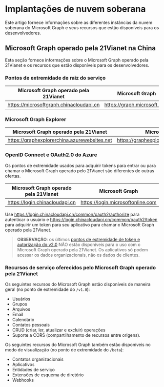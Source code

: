 # <a name="sovereign-cloud-deployments"></a>Implantações de nuvem soberana


Este artigo fornece informações sobre as diferentes instâncias da nuvem soberana do Microsoft Graph e seus recursos que estão disponíveis para os desenvolvedores. 


## <a name="microsoft-graph-operated-by-21vianet-in-china"></a>Microsoft Graph operado pela 21Vianet na China

Esta seção fornece informações sobre o Microsoft Graph operado pela 21Vianet e os recursos que estão disponíveis para os desenvolvedores.

### <a name="service-root-endpoints"></a>Pontos de extremidade de raiz do serviço
| Microsoft Graph operado pela 21Vianet | Microsoft Graph|
|---------------------------|----------------|
| https://microsoftgraph.chinacloudapi.cn | https://graph.microsoft.com|

### <a name="microsoft-graph-explorer"></a>Microsoft Graph Explorer
| Microsoft Graph operado pela 21Vianet | Microsoft Graph|
|---------------------------|----------------|
|https://graphexplorerchina.azurewebsites.net| https://graphexplorer2.azurewebsites.net|

### <a name="azure-openid-connect-and-oauth2.0"></a>OpenID Connect e OAuth2.0 do Azure
Os pontos de extremidade usados para adquirir tokens para entrar ou para chamar o Microsoft Graph operado pelo 21Vianet são diferentes de outras ofertas. 

| Microsoft Graph operado pela 21Vianet | Microsoft Graph|
|---------------------------|----------------|
| https://login.chinacloudapi.cn | https://login.microsoftonline.com|
 
Use https://login.chinacloudapi.cn/common/oauth2/authorize para autenticar o usuário e https://login.chinacloudapi.cn/common/oauth2/token para adquirir um token para seu aplicativo para chamar o Microsoft Graph operado pela 21Vianet.

> **OBSERVAÇÃO**: os últimos [pontos de extremidade de token e autorização do v2.0](https://azure.microsoft.com/en-us/documentation/articles/active-directory-appmodel-v2-overview/) NÃO estão disponíveis para o uso com o Microsoft Graph operado pela 21Vianet. Os aplicativos só podem acessar os dados organizacionais, não os dados de clientes. 

### <a name="service-capabilities-offered-by-microsoft-graph-operated-by-21vianet"></a>Recursos de serviço oferecidos pelo Microsoft Graph operado pela 21Vianet
Os seguintes recursos do Microsoft Graph estão disponíveis de maneira geral (no ponto de extremidade do `/v1.0`):

* Usuários
* Grupos
* Arquivos
* Email
* Calendário
* Contatos pessoais 
* CRUD (criar, ler, atualizar e excluir) operações
* Suporte a CORS (compartilhamento de recursos entre origens).

Os seguintes recursos do Microsoft Graph também estão disponíveis no modo de visualização (no ponto de extremidade do `/beta`):

* Contatos organizacionais
* Aplicativos
* Entidades de serviço
* Extensões de esquema de diretório
* Webhooks
